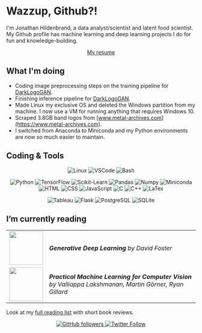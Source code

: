 # Wazzup, Github?!

I'm Jonathan Hildenbrand, a data analyst/scientist and latent food scientist. My Github profile has
machine learning and deep learning projects I do for fun and knowledge-building.

<div align="center">
    <a href="https://github.com/jonathanhild/resume/blob/main/jonathan_hildenbrand_resume.pdf">My resume</a>
</div>

## What I'm doing

- Coding image preprocessing steps on the training pipeline for [DarkLogoGAN](https://github.com/jonathanhild/DarkLogoGAN).
- Finishing inference pipeline for [DarkLogoGAN](https://github.com/jonathanhild/DarkLogoGAN).
- Made Linux my exclusive OS and deleted the Windows partition from my machine. I now use a VM for running anything that requires Windows 10.
- Scraped 3.8GB band logos from [www.metal-archives.com](https://www.metal-archives.com).
- I switched from Anaconda to Miniconda and my Python environments are now so much easier to maintain.

## Coding & Tools

<div align="center">

![Linux](https://img.shields.io/badge/OS-Linux-informational?style=flat&logo=linux&logoColor=white&color=FCC624)
![VSCode](https://img.shields.io/badge/Editor-VSCode-informational?style=flat&logo=visualstudiocode&logoColor=white&color=007ACC)
![Bash](https://img.shields.io/badge/Shell-Bash-informational?style=flat&logo=gnu-bash&logoColor=white&color=4EAA25)

![Python](https://img.shields.io/badge/Code-Python-informational?style=flat&logo=python&logoColor=white&color=3776AB)
![TensorFlow](https://img.shields.io/badge/ML-TensorFlow-informational?style=flat&logo=tensorflow&logoColor=white&color=FF6F00)
![Scikit-Learn](https://img.shields.io/badge/ML-Scikit--Learn-informational?style=flat&logo=scikit-learn&logoColor=white&color=F7931E)
![Pandas](https://img.shields.io/badge/Data-Pandas-informational?style=flat&logo=scikit-learn&logoColor=white&color=150458)
![Numpy](https://img.shields.io/badge/Data-Numpy-informational?style=flat&logo=numpy&logoColor=white&color=013243)
![Miniconda](https://img.shields.io/badge/Env-Miniconda-informational?style=flat&logo=anaconda&logoColor=white&color=44A833)
![HTML](https://img.shields.io/badge/Code-HTML-informational?style=flat&logo=html5&logoColor=white&color=E34F26)
![CSS](https://img.shields.io/badge/Code-CSS-informational?style=flat&logo=css3&logoColor=white&color=1572B6)
![JavaScript](https://img.shields.io/badge/Code-JS-informational?style=flat&logo=javascript&logoColor=white&color=F7DF1E)
![C](https://img.shields.io/badge/Code-C-informational?style=flat&logo=c&logoColor=white&color=A8B9CC)
![C++](https://img.shields.io/badge/Code-C++-informational?style=flat&logo=cplusplus&logoColor=white&color=00599C)
![LaTex](https://img.shields.io/badge/Markup-LaTex-informational?style=flat&logo=latex&logoColor=white&color=008080)

![Tableau](https://img.shields.io/badge/Tool-Tableau-informational?style=flat&logo=tableau&logoColor=white&color=E97627)
![Flask](https://img.shields.io/badge/Web-Flask-informational?style=flat&logo=flask&logoColor=white&color=000)
![PostgreSQL](https://img.shields.io/badge/DB-PostgreSQL-informational?style=flat&logo=postgresql&logoColor=white&color=4169E1)
![SQLite](https://img.shields.io/badge/DB-SQLite-informational?style=flat&logo=sqlite&logoColor=white&color=003B57)

</div>

## I’m currently reading

|                                                                                                 |                    |
|-------------------------------------------------------------------------------------------------|--------------------|
| <img src="https://learning.oreilly.com/library/cover/9781492041931/250w/" style="width:90px;"/> | _**Generative Deep Learning** by David Foster_ |
| <img src="https://learning.oreilly.com/library/cover/9781098102357/250w/" style="width:90px;"/> | _**Practical Machine Learning for Computer Vision** by Valliappa Lakshmanan, Martin Görner, Ryan Gillard_ |

Look at my [full reading list](./reading_list.md) with short book reviews.

<!--<h3>My Portfolio</h3>-->
<!-- To be added when projects are finished -->

<div align="center">
<a href="https://github.com/jonathanhild">
    <img alt="GitHub followers" src="https://img.shields.io/github/followers/jonathanhild?style=social">
</a>

<a href="https://twitter.com/jonathanhild1">
    <img alt="Twitter Follow" src="https://img.shields.io/twitter/follow/jonathanhild1?style=social">
</a>
</div>
